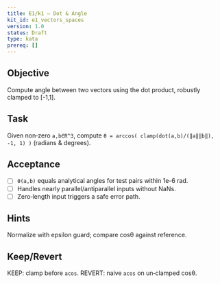 ```yaml
---
title: E1/k1 — Dot & Angle
kit_id: e1_vectors_spaces
version: 1.0
status: Draft
type: kata
prereq: []
---
```


## Objective
Compute angle between two vectors using the dot product, robustly clamped to [-1,1].

## Task
Given non‑zero `a,b∈R^3`, compute `θ = arccos( clamp(dot(a,b)/(‖a‖‖b‖), -1, 1) )` (radians & degrees).

## Acceptance
- [ ] `θ(a,b)` equals analytical angles for test pairs within 1e-6 rad.
- [ ] Handles nearly parallel/antiparallel inputs without NaNs.
- [ ] Zero‑length input triggers a safe error path.

## Hints
Normalize with epsilon guard; compare cosθ against reference.

## Keep/Revert
KEEP: clamp before `acos`. REVERT: naive `acos` on un‑clamped cosθ.
